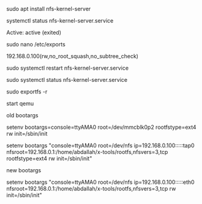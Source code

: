 sudo apt install nfs-kernel-server


 systemctl status nfs-kernel-server.service


Active: active (exited)


sudo nano /etc/exports

192.168.0.100(rw,no_root_squash,no_subtree_check)

sudo systemctl restart nfs-kernel-server.service

sudo systemctl status nfs-kernel-server.service

sudo exportfs -r

start qemu


old bootargs

setenv bootargs=console=ttyAMA0 root=/dev/mmcblk0p2 rootfstype=ext4 rw init=/sbin/init

setenv bootargs "console=ttyAMA0 root=/dev/nfs ip=192.168.0.100:::::tap0 nfsroot=192.168.0.1:/home/abdallah/x-tools/rootfs,nfsvers=3,tcp rootfstype=ext4 rw init=/sbin/init"


new bootargs

setenv bootargs "console=ttyAMA0 root=/dev/nfs ip=192.168.0.100:::::eth0 nfsroot=192.168.0.1:/home/abdallah/x-tools/rootfs,nfsvers=3,tcp rw init=/sbin/init"

